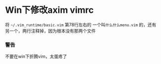 # Win下修改axim vimrc

将 `~/.vim_runtime/basic.vim` 第78行左右的 一个叫`什么什么menu.vim` 的，还有另一个，两行注释掉，因为根本没有那两个文件


### 警告
不要在win下折腾vim，太蛋疼了
